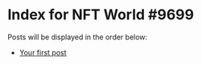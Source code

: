 # Index for NFT World #9699
Posts will be displayed in the order below:

- [Your first post](./001-first.md)

